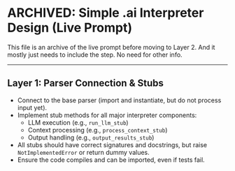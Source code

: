 # ARCHIVED: Simple .ai Interpreter Design (Live Prompt)

This file is an archive of the live prompt before moving to Layer 2. And it mostly just needs to include the step. No need for other info.

---


## Layer 1: Parser Connection & Stubs

- Connect to the base parser (import and instantiate, but do not process input yet).
- Implement stub methods for all major interpreter components:
  - LLM execution (e.g., `run_llm_stub`)
  - Context processing (e.g., `process_context_stub`)
  - Output handling (e.g., `output_results_stub`)
- All stubs should have correct signatures and docstrings, but raise `NotImplementedError` or return dummy values.
- Ensure the code compiles and can be imported, even if tests fail.


